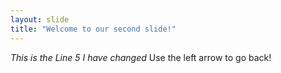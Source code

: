 ```yaml
---
layout: slide
title: "Welcome to our second slide!"
---
```

*This is the Line 5 I have changed*
Use the left arrow to go back!

